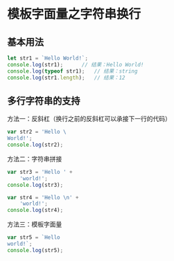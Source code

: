 # 模板字面量之字符串换行
## 基本用法
```Javascript
let str1 = `Hello World!`;
console.log(str1);      // 结果：Hello World!
console.log(typeof str1);   // 结果：string
console.log(str1.length);   // 结果：12
```

## 多行字符串的支持
方法一：反斜杠（换行之前的反斜杠可以承接下一行的代码）
```Javascript
var str2 = 'Hello \
World!';
console.log(str2);
```

方法二：字符串拼接
```Javascript
var str3 = 'Hello ' +
    'world!';
console.log(str3);

var str4 = 'Hello \n' +
    'world!';
console.log(str4);
```

方法三：模板字面量
```Javascript
var str5 = `Hello 
world!`;
console.log(str5);
```

